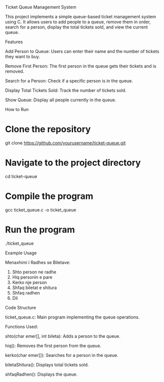 Ticket Queue Management System

This project implements a simple queue-based ticket management system using C. It allows users to add people to a queue, remove them in order, search for a person, display the total tickets sold, and view the current queue.

Features

Add Person to Queue: Users can enter their name and the number of tickets they want to buy.

Remove First Person: The first person in the queue gets their tickets and is removed.

Search for a Person: Check if a specific person is in the queue.

Display Total Tickets Sold: Track the number of tickets sold.

Show Queue: Display all people currently in the queue.

How to Run

# Clone the repository
git clone https://github.com/yourusername/ticket-queue.git

# Navigate to the project directory
cd ticket-queue

# Compile the program
gcc ticket_queue.c -o ticket_queue

# Run the program
./ticket_queue

Example Usage

Menaxhimi i Radhes se Biletave:
1. Shto person ne radhe
2. Hiq personin e pare
3. Kerko nje person
4. Shfaq biletat e shitura
5. Shfaq radhen
6. Dil

Code Structure

ticket_queue.c: Main program implementing the queue operations.

Functions Used:

shto(char emer[], int bileta): Adds a person to the queue.

hiq(): Removes the first person from the queue.

kerko(char emer[]): Searches for a person in the queue.

biletaShitura(): Displays total tickets sold.

shfaqRadhen(): Displays the queue.
